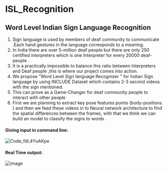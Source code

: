 # ISL_Recognition

## Word Level Indian Sign Language Recognition 

1. Sign language is used by members of deaf community to communicate .Each hand gestures in the language corresponds to a meaning.
2. In India there are over 5-million deaf people but there are only 250 certified interpreters which is one Interpreter for every 20000 deaf-people .
3. It is a practically impossible to balance this ratio between Interpreters and Deaf people ,this is where our project comes into action.
4. We propose  "Word Level Sign language Recognizer " for Indian Sign language by using  INCLUDE Dataset which  contains 2-3 second videos with the sign mentioned. 
5. This can prove as a Game-Changer for deaf community people to interact with other people 
6. First we are planning to extract key pose features points (body-positions ) and then we feed these videos in to Neural network architecture to find the spatial differences      between the frames, with that we think we can build an model to classify the signs to words .



#### Giving input in command line:
![Code_fdL4YuAKpe](https://user-images.githubusercontent.com/55055042/147405181-01bf2b71-9473-49d6-89ba-7b2d74665075.png)



#### Real Time output:
![image](https://user-images.githubusercontent.com/55055042/147405159-1b5ae150-f42d-4605-aa3e-400df816ad6e.png)

